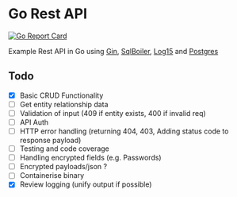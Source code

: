 # Go Rest API
[![Go Report Card](https://goreportcard.com/badge/github.com/phazyy/golang-rest-api)](https://goreportcard.com/report/github.com/phazyy/golang-rest-api)

Example Rest API in Go using [Gin], [SqlBoiler], [Log15] and [Postgres]


## Todo
- [x] Basic CRUD Functionality
- [ ] Get entity relationship data
- [ ] Validation of input (409 if entity exists, 400 if invalid req)
- [ ] API Auth
- [ ] HTTP error handling (returning 404, 403, Adding status code to response payload)
- [ ] Testing and code coverage
- [ ] Handling encrypted fields (e.g. Passwords)
- [ ] Encrypted payloads/json ?
- [ ] Containerise binary
- [x] Review logging (unify output if possible)

[Gin]: https://github.com/gin-gonic/gin
[SqlBoiler]: https://github.com/vattle/sqlboiler
[Log15]: https://github.com/inconshreveable/log15
[Postgres]: https://github.com/postgres/postgres
